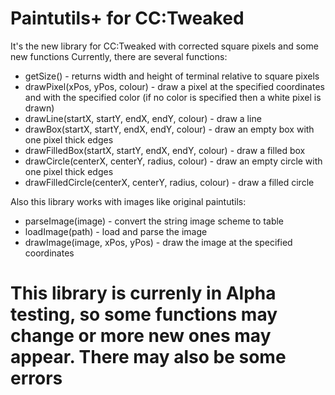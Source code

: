 # Paintutils+ for CC:Tweaked

It's the new library for CC:Tweaked with corrected square pixels and some new functions
Currently, there are several functions:
- getSize() - returns width and height of terminal relative to square pixels
- drawPixel(xPos, yPos, colour) - draw a pixel at the specified coordinates and with the specified color (if no color is specified then a white pixel is drawn)
- drawLine(startX, startY, endX, endY, colour) - draw a line
- drawBox(startX, startY, endX, endY, colour) - draw an empty box with one pixel thick edges
- drawFilledBox(startX, startY, endX, endY, colour) - draw a filled box
- drawCircle(centerX, centerY, radius, colour) - draw an empty circle with one pixel thick edges
- drawFilledCircle(centerX, centerY, radius, colour) - draw a filled circle

Also this library works with images like original paintutils:
- parseImage(image) - convert the string image scheme to table
- loadImage(path) - load and parse the image
- drawImage(image, xPos, yPos) - draw the image at the specified coordinates

# This library is currenly in Alpha testing, so some functions may change or more new ones may appear. There may also be some errors 
